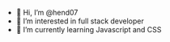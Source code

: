 - 👋 Hi, I’m @hend07
- 👀 I’m interested in full stack developer
- 🌱 I’m currently learning Javascript and CSS


<!---
hend07/hend07 is a ✨ special ✨ repository because its `README.md` (this file) appears on your GitHub profile.
You can click the Preview link to take a look at your changes.
--->
